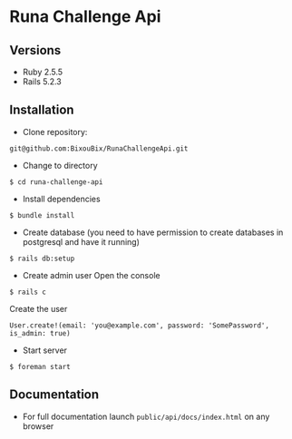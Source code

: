 # Runa Challenge Api

## Versions
* Ruby
2.5.5
* Rails
5.2.3

## Installation
* Clone repository:
```
git@github.com:BixouBix/RunaChallengeApi.git
```
* Change to directory
```
$ cd runa-challenge-api
```
* Install dependencies
```
$ bundle install
```
* Create database (you need to have permission to create databases in postgresql and have it running)
```
$ rails db:setup
```
* Create admin user
Open the console
```
$ rails c
```
Create the user
```
User.create!(email: 'you@example.com', password: 'SomePassword', is_admin: true)
```
* Start server
```
$ foreman start
```

## Documentation
* For full documentation launch `public/api/docs/index.html` on any browser
